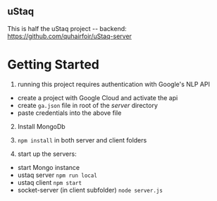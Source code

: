 ## uStaq

This is half the uStaq project -- backend: https://github.com/quhairfoir/uStaq-server

# Getting Started
1) running this project requires authentication with Google's NLP API 
  - create a project with Google Cloud and activate the api
  - create `ga.json` file in root of the *server* directory
  - paste credentials into the above file 
  
2) Install MongoDb

3) `npm install` in both server and client folders
 
3) start up the servers:
 - start Mongo instance 
 - ustaq server `npm run local`
 - ustaq client `npm start`
 - socket-server (in client subfolder) `node server.js`
